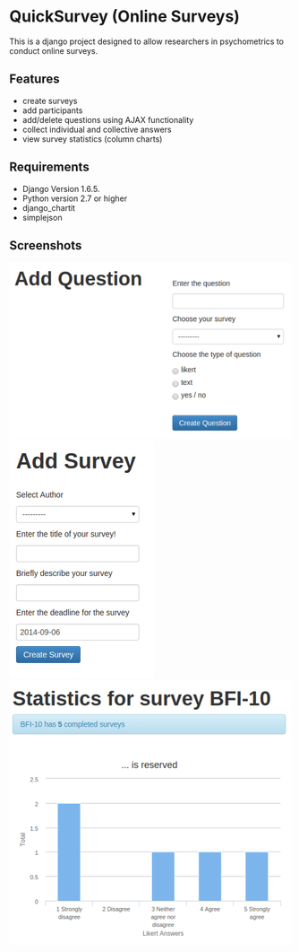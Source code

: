 QuickSurvey (Online Surveys)
============================

This is a django project designed to allow researchers in psychometrics to conduct online surveys.

Features
--------

* create surveys
* add participants
* add/delete questions using AJAX functionality
* collect individual and collective answers
* view survey statistics (column charts)

Requirements
------------

* Django Version 1.6.5.
* Python version 2.7 or higher
* django_chartit
* simplejson

Screenshots
-----------

![Add Questions](/questionnaire_site/static/img/readme_images/Add_Question_UI.png?raw=true)
![Create Survey](/questionnaire_site/static/img/readme_images/Create_survey.png?raw=true)
![Survey Stats](/questionnaire_site/static/img/readme_images/survey_stats.png?raw=true)
